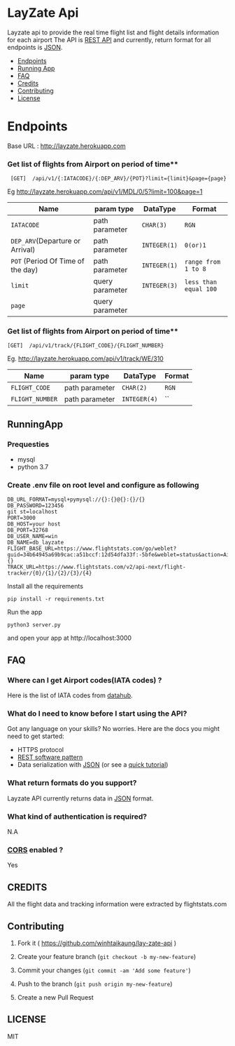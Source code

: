 
  
  
# LayZate Api

Layzate api to provide the real time flight list and flight details information for each airport
The API is [REST API](http://en.wikipedia.org/wiki/Representational_State_Transfer "RESTful") and currently, return format for all endpoints is [JSON](http://json.org/ "JSON").
- [Endpoints](#Endpoints)
- [Running App](#runningapp)
- [FAQ](#faq)
- [Credits](#credits)
- [Contributing](#contributing)
- [License](#license)


# Endpoints

  Base URL : http://layzate.herokuapp.com
### Get list of flights from Airport on period of time**
` [GET]  /api/v1/{:IATACODE}/{:DEP_ARV}/{POT}?limit={limit}&page={page}`

Eg http://layzate.herokuapp.com/api/v1/MDL/0/5?limit=100&page=1

| Name |param type| DataType |Format|
|--|--|--|--|
| `IATACODE` |path parameter| `CHAR(3)` |`RGN`|
| `DEP_ARV`(Departure or Arrival) |path parameter| `INTEGER(1)` |`0(or)1`|
| `POT` (Period Of Time of the day)|path parameter| `INTEGER(1)` |`range from 1 to 8`|
| `limit`|query parameter| `INTEGER(3)` |`less than equal 100`|
| `page`|query parameter|||

### Get list of flights from Airport on period of time**
`[GET]  /api/v1/track/{FLIGHT_CODE}/{FLIGHT_NUMBER}`

Eg. http://layzate.herokuapp.com/api/v1/track/WE/310

| Name |param type| DataType |Format|
|--|--|--|--|
| `FLIGHT_CODE` |path parameter| `CHAR(2)` |`RGN`|
| `FLIGHT_NUMBER` |path parameter| `INTEGER(4)` |``|



## RunningApp
### Prequesties 
- mysql
- python 3.7

### Create .env file on root level and configure as following
```env
DB_URL_FORMAT=mysql+pymysql://{}:{}@{}:{}/{}
DB_PASSWORD=123456
git st=localhost
PORT=3000
DB_HOST=your host
DB_PORT=32768
DB_USER_NAME=win
DB_NAME=db_layzate
FLIGHT_BASE_URL=https://www.flightstats.com/go/weblet?guid=34b64945a69b9cac:a51bccf:12d54dfa33f:-5bfe&weblet=status&action=AirportFlightStatus&airportCode={}
TRACK_URL=https://www.flightstats.com/v2/api-next/flight-tracker/{0}/{1}/{2}/{3}/{4}
```
Install all the requirements 
```
pip install -r requirements.txt
```
Run the app 
```
python3 server.py
```
and open your app at
http://localhost:3000
 
## FAQ

### Where can I get Airport codes(IATA codes) ?
Here is the list of IATA codes from [datahub](https://github.com/datasets/airport-codes/blob/master/data/airport-codes.csv).

### What do I need to know before I start using the API?

Got any language on your skills? No worries. Here are the docs you might need to get started:

-   HTTPS protocol
-   [REST software pattern](http://en.wikipedia.org/wiki/Representational_State_Transfer)
-   Data serialization with  [JSON](http://json.org/)  (or see a  [quick tutorial](http://www.webmonkey.com/2010/02/get_started_with_json/))


### What return formats do you support?

Layzate API currently returns data in  [JSON](http://json.org/ "JSON")  format.

### What kind of authentication is required?

N.A


### [CORS](https://developer.mozilla.org/en-US/docs/Web/HTTP/CORS) enabled ?
Yes

## CREDITS
All the flight data and tracking information were extracted by flightstats.com

## Contributing

1. Fork it ( https://github.com/winhtaikaung/lay-zate-api )

2) Create your feature branch (`git checkout -b my-new-feature`)

3. Commit your changes (`git commit -am 'Add some feature'`)

4) Push to the branch (`git push origin my-new-feature`)

5. Create a new Pull Request

## LICENSE
MIT
